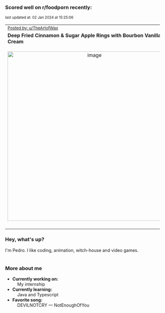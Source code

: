 ### Scored well on r/foodporn recently:

<p align="left"><sub>last updated at: 02 Jan 2024 at 15:25:06</sub></p>

|   |
| --- |
| <sub>[Posted by: u/TheArtofWax][source]</sub> |
| **Deep Fried Cinnamon &amp; Sugar Apple Rings with Bourbon Vanilla Ice Cream** | 
|<p align="center"> <img alt="image" src="https://i.redd.it/yr1sc019nq9c1.jpeg" width="550" /> </p>|
|   |

### Hey, what's up?

I'm Pedro. I like coding, animation, witch-house and video games.<br><br>

### More about me
- **Currently working on:**  
&nbsp;&nbsp;&nbsp;&nbsp;My internship
- **Currently learning:**  
&nbsp;&nbsp;&nbsp;&nbsp;Java and Typescript
- **Favorite song:**  
&nbsp;&nbsp;&nbsp;&nbsp;DEVILNOTCRY — NotEnoughOfYou<br><br>

  



  
  
  
[linkedin]: https://linkedin.com/in/pedro-h-r-gomes-8a487b14a/
[gmail]: mailto:pilique11@gmail.com
[source]: https://reddit.com/r/FoodPorn/comments/18vmwa5/deep_fried_cinnamon_sugar_apple_rings_with/
[redditAPI]: https://www.reddit.com/dev/api/